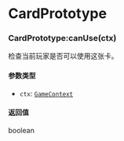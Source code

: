 # CardPrototype

### CardPrototype:canUse(ctx)

检查当前玩家是否可以使用这张卡。

#### 参数类型

- `ctx`: [`GameContext`](../game.md#gamecontext)

#### 返回值

boolean